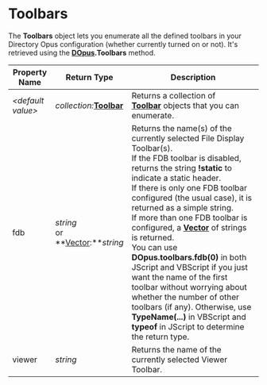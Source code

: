 # Toolbars

The **Toolbars** object lets you enumerate all the defined toolbars in your Directory Opus configuration (whether currently turned on or not). It's retrieved using the **[DOpus](dopus.md).Toolbars** method.

| Property Name | Return Type | Description |
| --- | --- | --- |
| *\<default value\>* | *collection:***[Toolbar](toolbar.md)** | Returns a collection of **[Toolbar](toolbar.md)** objects that you can enumerate. |
| fdb | *string*  <br />or  <br />**[Vector](vector.md):***string* | Returns the name(s) of the currently selected File Display Toolbar(s).  <br />If the FDB toolbar is disabled, returns the string **!static** to indicate a static header.  <br />If there is only one FDB toolbar configured (the usual case), it is returned as a simple string.  <br />If more than one FDB toolbar is configured, a **[Vector](vector.md)** of strings is returned.  <br />You can use **DOpus.toolbars.fdb(0)** in both JScript and VBScript if you just want the name of the first toolbar without worrying about whether the number of other toolbars (if any). Otherwise, use **TypeName(...)** in VBScript and **typeof** in JScript to determine the return type. |
| viewer | *string* | Returns the name of the currently selected Viewer Toolbar. |

